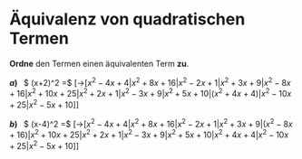 <!--
version:  0.0.1

language: de

@style
input {
    text-align: center;
}

.flex-container {
    display: flex;
    flex-wrap: wrap;
    align-items: stretch;
    gap: 20px;
}

.flex-child {
    flex: 1;
    min-width: 350px;
    margin-right: 20px;
}

@media (max-width: 400px) {
    .flex-child {
        flex: 100%;
        margin-right: 0;
    }
}
@end

formula: \carry   \textcolor{red}{\scriptsize #1}
formula: \digit   \rlap{\carry{#1}}\phantom{#2}#2
formula: \permil  \text{‰}

import: https://raw.githubusercontent.com/LiaTemplates/Tikz-Jax/main/README.md

script: https://cdn.jsdelivr.net/gh/LiaTemplates/Tikz-Jax@main/dist/index.js

tags: Quadratische Ergänzung, sehr leicht, sehr niedrig, Angeben

comment: Welcher quadratische Term ist äquivalent zu welchem anderen?

author: Martin Lommatzsch

-->




# Äquivalenz von quadratischen Termen

**Ordne** den Termen einen äquivalenten Term **zu**.


<section class="flex-container">
<div class="flex-child">

<!-- data-randomize="true"  -->
__$a)\;\;$__  $  (x+2)^2  =$ [->[$x^2-4x+4$|$x^2+8x+16$|$x^2-2x+1$|$x^2+3x+9$|$x^2-8x+16$|$x^2+10x+25$|$x^2+2x+1$|$x^2-3x+9$|$x^2+5x+10$|($x^2+4x+4$)|$x^2-10x+25$|$x^2-5x+10$]]

</div>
<div class="flex-child">

<!-- data-randomize="true"  -->
__$b)\;\;$__  $  (x-4)^2  =$ [->[$x^2-4x+4$|$x^2+8x+16$|$x^2-2x+1$|$x^2+3x+9$|($x^2-8x+16$)|$x^2+10x+25$|$x^2+2x+1$|$x^2-3x+9$|$x^2+5x+10$|$x^2+4x+4$|$x^2-10x+25$|$x^2-5x+10$]]

</div> 
</section>





